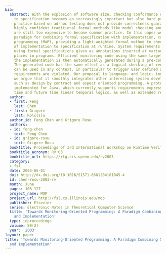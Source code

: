 ```yaml
---
bib:
  abstract: With the explosion of software size, checking conformance of implementation
    to specification becomes an increasingly important but also hard problem. Current
    practice based on ad-hoc testing does not provide correctness guarantees, while
    highly confident traditional formal methods like model checking and theorem proving
    are still too expensive to become common practice. In this paper we present a
    paradigm for combining formal specification with implementation, called monitoring-oriented
    programming (MoP), providing a light-weighted formal method to check conformance
    of implementation to specification at runtime. System requirements are expressed
    using formal specifications given as annotations inserted at various user selected
    places in programs. Efficient monitoring code using the same target language as
    the implementation is then automatically generated during a pre-compilation stage.
    The generated code has the same effect as a logical checking of requirements and
    can be used in any context, in particular to trigger user defined actions, when
    requirements are violated. Our proposal is language- and logic- independent, and
    we argue that it smoothly integrates other interesting system development paradigms,
    such as design by contract and aspect oriented programming. A prototype has been
    implemented for Java, which currently supports requirements expressed using past
    time and future time linear temporal logics, as well as extended regular expressions.
  author:
  - first: Feng
    last: Chen
  - first: Grigore
    last: Ro\c{s}u
  author_id: Feng Chen and Grigore Rosu
  authors:
  - id: feng-chen
    text: Feng Chen
  - id: grigore-rosu
    text: Grigore Rosu
  booktitle: Proceedings of 3rd International Workshop on Runtime Verification (RV'03)
  booktitle_acronym: RV'03
  booktitle_url: https://rtg.cis.upenn.edu/rv2003
  category:
  - fsl
  date: 2003-06-01
  doi: http://dx.doi.org/10.1016/S1571-0661(04)81045-4
  id: chen-rosu-2003-rv
  month: June
  pages: 108-127
  project_name: MOP
  project_url: http://fsl.cs.illinois.edu/mop
  publisher: Elsevier
  series: Electronic Notes in Theoretical Computer Science
  title: 'Towards Monitoring-Oriented Programming: A Paradigm Combining Specification
    and Implementation'
  type: inproceedings
  volume: 89(2)
  year: '2003'
layout: paper
title: 'Towards Monitoring-Oriented Programming: A Paradigm Combining Specification
  and Implementation'
---
```

